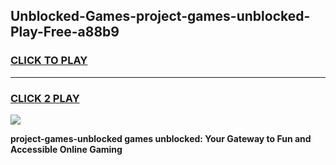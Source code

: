 
## Unblocked-Games-project-games-unblocked-Play-Free-a88b9
<h3>
<a href="https://premium76.site?title=project-games-unblocked&ref=09A">CLICK TO PLAY</a></h3>
<hr>

<h3>
<a href="https://premium76.site?title=project-games-unblocked&ref=09A">CLICK 2 PLAY</a>
  
</h3>

<a href="https://premium76.site?title=project-games-unblocked&ref=09A"><img src="https://clearcache.store/games.png"></a>


**project-games-unblocked games unblocked: Your Gateway to Fun and Accessible Online Gaming**
